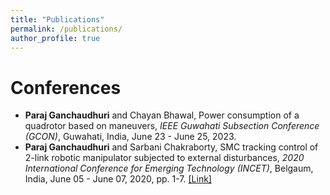 ```yaml
---
title: "Publications"
permalink: /publications/
author_profile: true
---
```


Conferences
===========
* __Paraj Ganchaudhuri__ and Chayan Bhawal, Power consumption of a quadrotor based on maneuvers, _IEEE Guwahati Subsection Conference (GCON)_, Guwahati, India, June 23 - June 25, 2023.
* __Paraj Ganchaudhuri__ and Sarbani Chakraborty, SMC tracking control of 2-link robotic manipulator subjected to external disturbances, _2020 International Conference for Emerging Technology (INCET)_, Belgaum, India, June 05 - June 07, 2020, pp. 1-7. [[Link]](https://ieeexplore.ieee.org/document/9154149)
